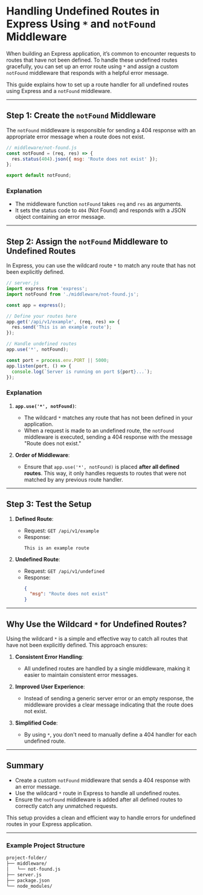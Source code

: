 # Handling Undefined Routes in Express Using `*` and `notFound` Middleware

When building an Express application, it’s common to encounter requests to routes that have not been defined. To handle these undefined routes gracefully, you can set up an error route using `*` and assign a custom `notFound` middleware that responds with a helpful error message.

This guide explains how to set up a route handler for all undefined routes using Express and a `notFound` middleware.

---

## **Step 1: Create the `notFound` Middleware**

The `notFound` middleware is responsible for sending a 404 response with an appropriate error message when a route does not exist.

```javascript
// middleware/not-found.js
const notFound = (req, res) => {
  res.status(404).json({ msg: 'Route does not exist' });
};

export default notFound;
```

### Explanation
- The middleware function `notFound` takes `req` and `res` as arguments.
- It sets the status code to `404` (Not Found) and responds with a JSON object containing an error message.

---

## **Step 2: Assign the `notFound` Middleware to Undefined Routes**

In Express, you can use the wildcard route `*` to match any route that has not been explicitly defined.

```javascript
// server.js
import express from 'express';
import notFound from './middleware/not-found.js';

const app = express();

// Define your routes here
app.get('/api/v1/example', (req, res) => {
  res.send('This is an example route');
});

// Handle undefined routes
app.use('*', notFound);

const port = process.env.PORT || 5000;
app.listen(port, () => {
  console.log(`Server is running on port ${port}...`);
});
```

### Explanation
1. **`app.use('*', notFound)`**:
   - The wildcard `*` matches any route that has not been defined in your application.
   - When a request is made to an undefined route, the `notFound` middleware is executed, sending a 404 response with the message "Route does not exist."

2. **Order of Middleware**:
   - Ensure that `app.use('*', notFound)` is placed **after all defined routes**. This way, it only handles requests to routes that were not matched by any previous route handler.

---

## **Step 3: Test the Setup**

1. **Defined Route**:
   - Request: `GET /api/v1/example`
   - Response:
     ```
     This is an example route
     ```

2. **Undefined Route**:
   - Request: `GET /api/v1/undefined`
   - Response:
     ```json
     {
       "msg": "Route does not exist"
     }
     ```

---

## **Why Use the Wildcard `*` for Undefined Routes?**

Using the wildcard `*` is a simple and effective way to catch all routes that have not been explicitly defined. This approach ensures:

1. **Consistent Error Handling**:
   - All undefined routes are handled by a single middleware, making it easier to maintain consistent error messages.

2. **Improved User Experience**:
   - Instead of sending a generic server error or an empty response, the middleware provides a clear message indicating that the route does not exist.

3. **Simplified Code**:
   - By using `*`, you don't need to manually define a 404 handler for each undefined route.

---

## **Summary**

- Create a custom `notFound` middleware that sends a 404 response with an error message.
- Use the wildcard `*` route in Express to handle all undefined routes.
- Ensure the `notFound` middleware is added after all defined routes to correctly catch any unmatched requests.

This setup provides a clean and efficient way to handle errors for undefined routes in your Express application.

---

### **Example Project Structure**
```bash
project-folder/
├── middleware/
│   └── not-found.js
├── server.js
├── package.json
└── node_modules/
